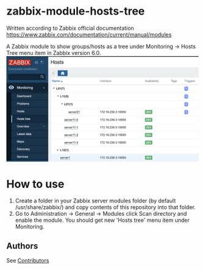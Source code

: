 # zabbix-module-hosts-tree
Written according to Zabbix official documentation <https://www.zabbix.com/documentation/current/manual/modules>

A Zabbix module to show groups/hosts as a tree under Monitoring -> Hosts Tree menu item in Zabbix version 6.0.
![screenshot](screenshots/zabbix-module-hosts-tree-1.png)

# How to use
1) Create a folder in your Zabbix server modules folder (by default /usr/share/zabbix/) and copy contents of this repository into that folder.
2) Go to Administration -> General -> Modules click Scan directory and enable the module. You should get new 'Hosts tree' menu item under Monitoring.

## Authors
See [Contributors](https://github.com/BGmot/zabbix-module-hosts-tree/graphs/contributors)
